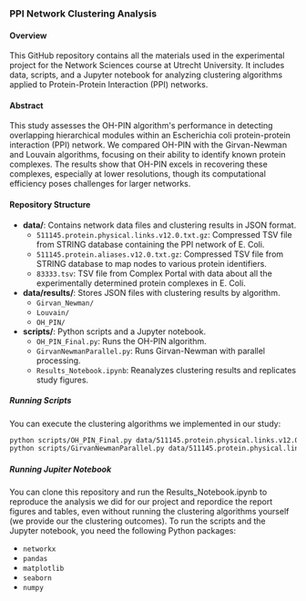 ### PPI Network Clustering Analysis

#### Overview
This GitHub repository contains all the materials used in the experimental project for the Network Sciences course at Utrecht University. It includes data, scripts, and a Jupyter notebook for analyzing clustering algorithms applied to Protein-Protein Interaction (PPI) networks.

#### Abstract
This study assesses the OH-PIN algorithm's performance in detecting overlapping hierarchical modules within an Escherichia coli protein-protein interaction (PPI) network. We compared OH-PIN with the Girvan-Newman and Louvain algorithms, focusing on their ability to identify known protein complexes. The results show that OH-PIN excels in recovering these complexes, especially at lower resolutions, though its computational efficiency poses challenges for larger networks. 

#### Repository Structure
- **data/**: Contains network data files and clustering results in JSON format.
  - `511145.protein.physical.links.v12.0.txt.gz`: Compressed TSV file from STRING database containing the PPI network of E. Coli.
  - `511145.protein.aliases.v12.0.txt.gz`:  Compressed TSV file from STRING database to map nodes to various protein identifiers.
  - `83333.tsv`: TSV file from Complex Portal with data about all the experimentally determined protein complexes in E. Coli.
- **data/results/**: Stores JSON files with clustering results by algorithm.
  - `Girvan_Newman/`
  - `Louvain/`
  - `OH_PIN/`
- **scripts/**: Python scripts and a Jupyter notebook.
  - `OH_PIN_Final.py`: Runs the OH-PIN algorithm.
  - `GirvanNewmanParallel.py`: Runs Girvan-Newman with parallel processing.
  - `Results_Notebook.ipynb`: Reanalyzes clustering results and replicates study figures.


##### Running Scripts
You can execute the clustering algorithms we implemented in our study:
```bash
python scripts/OH_PIN_Final.py data/511145.protein.physical.links.v12.0.txt.gz
python scripts/GirvanNewmanParallel.py data/511145.protein.physical.links.v12.0.txt.gz <num_cores>
```

##### Running Jupiter Notebook
You can clone this repository and run the Results_Notebook.ipynb to reproduce the analysis we did for our project and repordice the report figures and tables, even without running the clustering algorithms yourself (we provide our the clustering outcomes). To run the scripts and the Jupyter notebook, you need the following Python packages:
- `networkx`
- `pandas`
- `matplotlib`
- `seaborn`
- `numpy`
